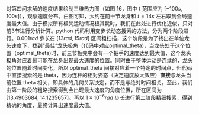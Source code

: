 对第四问求解的速度结果绘制三维热力图（如图 16，图中 t 范围应为 $[-100s,100s]$），观察速度分布。由图可知，大约在前十节龙身和 $t = 14s$ 左右取到全局速度最大值。由于模拟所有板凳运动情况极其耗时，我们在此处进行优化近似，只对前3节进行分析计算。python 代码利用变步长动态搜索的方法，分为两个阶段进行。$0.001rad$ 步长在 $[13rad,15rad]$ 区间粗扫描，这个阶段是为了找出在单位龙头速度下，找到“最佳”龙头极角（代码中对应optimal_theta)，当龙头处于这个位置（optimal_theta)时，前三节板凳中会有一个把手的速度达到最大值，这个龙头极角对应着最可能在龙身出现最大速度的位置。同时由于整体运动是连续的，龙头的位置随着时间变化，所以 optimal_theta 间接对应着一个特定的时间点，但代码中直接搜索的是 theta，因为连杆的相对姿态（决定速度放大效应）**直接**与龙头当前位置 theta 相关，即具体的几何关系决定，而不是与绝对时间相关。至此，我们由第一阶段的粗略搜索得到会出现最大速度的角度位置，所在区间为$[13.4903684,14.1235657]$。再以 $1×10^{-6}rad$ 步长进行第二阶段精细搜索，得到精确的角度，最终计算出速度最大值。